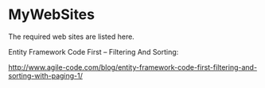 MyWebSites
==========

The required web sites are listed here.

Entity Framework Code First – Filtering And Sorting:

http://www.agile-code.com/blog/entity-framework-code-first-filtering-and-sorting-with-paging-1/
